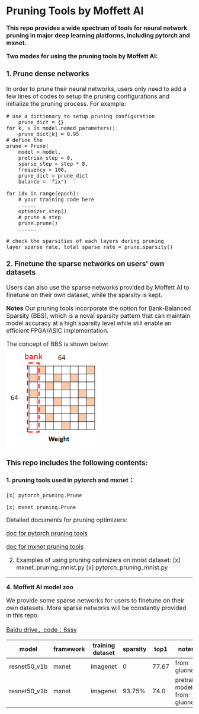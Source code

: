 # Pruning Tools by Moffett AI
**<font size='3'>This repo provides a wide spectrum of tools for neural network pruning in major deep learning platforms, including pytorch and mxnet.**

**<font size='3'>Two modes for using the pruning tools by Moffett AI:<font>**

### 1. Prune dense networks

In order to prune their neural networks, users only need to add a few lines of codes to setup the pruning configurations and initialize the pruning process. For example:


    # use a dictionary to setup pruning configuration
        prune_dict = {}
    for k, v in model.named_parameters():
        prune_dict[k] = 0.95
    # define the
    prune = Prune(
        model = model,
        pretrian_step = 0,
        sparse_step = step * 8,
        frequency = 100,
        prune_dict = prune_dict
        balance = 'fix')

    for idx in range(epoch):
        # your training code here
        ......
        optimizer.step()
        # prune a step
        prune.prune()
        ......

    # check the sparsities of each layers during pruning
    layer_sparse_rate, total_sparse_rate = prune.sparsity()

### 2. Finetune the sparse networks on users' own datasets

Users can also use the sparse networks provided by Moffett AI to finetune on their own dataset, while the sparsity is kept.

**Notes**
Our pruning tools incorporate the option for Bank-Balanced Sparsity (BBS), which is a noval sparsity pattern that can maintain model accuracy at a high sparsity level while still enable an efficient FPGA/ASIC implementation.

The concept of BBS is shown below:
![balance](./balance.png)


### This repo includes the following contents:

#### 1. pruning tools used in pytorch and mxnet：

    [x] pytorch_pruning.Prune

    [x] mxnet_pruning.Prune

Detailed documents for pruning optimizers:

[doc for pytorch pruning tools](./docs/pytorch_parameters.md)

[doc for mxnet pruning tools](./docs/mxnet_parameters.md)

2. Examples of using pruning optimizers on mnist dataset:
    [x] mxnet_pruning_mnist.py
    [x] pytorch_pruning_mnist.py

---
**<font size='3'>4. Moffett AI model zoo </font>**

We provide some sparse networks for users to finetune on their own datasets. More sparse networks will be constantly provided in this repo.

[Baidu drive，code：6ssv](https://pan.baidu.com/s/1J28WwmaYyhqSK4CWEnTLoA)

|model|framework|training dataset|sparsity|top1|notes|
|-|-|-|-|-|-|
|resnet50_v1b|mxnet|imagenet|0|77.67|from gluoncv|
|resnet50_v1b|mxnet|imagenet|93.75%|74.0|pretrain model from gluoncv|
